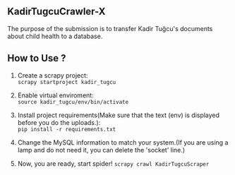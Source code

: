 KadirTugcuCrawler-X
--
The purpose of the submission is to transfer Kadir Tuğcu's documents about child health to a database.

## How to Use ?
1) Create a scrapy project:  
`scrapy startproject kadir_tugcu`  

2) Enable virtual enviroment:  
`source kadir_tugcu/env/bin/activate`  
  
3) Install project requirements(Make sure that the text (env) is displayed before you do the uploads.):  
`pip install -r requirements.txt`  

4) Change the MySQL information to match your system.(If you are using a lamp and do not need it, you can delete the 'socket' line.)  

5) Now, you are ready, start spider!
`scrapy crawl KadirTugcuScraper`
